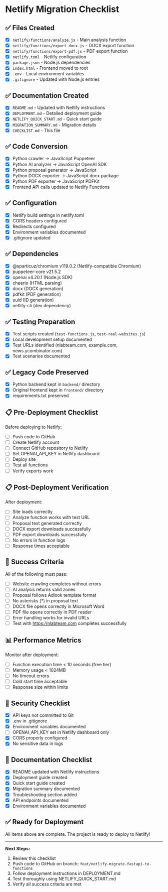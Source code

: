 # Netlify Migration Checklist

## ✅ Files Created

- [x] `netlify/functions/analyze.js` - Main analysis function
- [x] `netlify/functions/export-docx.js` - DOCX export function
- [x] `netlify/functions/export-pdf.js` - PDF export function
- [x] `netlify.toml` - Netlify configuration
- [x] `package.json` - Node.js dependencies
- [x] `index.html` - Frontend moved to root
- [x] `.env` - Local environment variables
- [x] `.gitignore` - Updated with Node.js entries

## ✅ Documentation Created

- [x] `README.md` - Updated with Netlify instructions
- [x] `DEPLOYMENT.md` - Detailed deployment guide
- [x] `NETLIFY_QUICK_START.md` - Quick start guide
- [x] `MIGRATION_SUMMARY.md` - Migration details
- [x] `CHECKLIST.md` - This file

## ✅ Code Conversion

- [x] Python crawler → JavaScript Puppeteer
- [x] Python AI analyzer → JavaScript OpenAI SDK
- [x] Python proposal generator → JavaScript
- [x] Python DOCX exporter → JavaScript docx package
- [x] Python PDF exporter → JavaScript PDFKit
- [x] Frontend API calls updated to Netlify Functions

## ✅ Configuration

- [x] Netlify build settings in netlify.toml
- [x] CORS headers configured
- [x] Redirects configured
- [x] Environment variables documented
- [x] .gitignore updated

## ✅ Dependencies

- [x] @sparticuz/chromium v119.0.2 (Netlify-compatible Chromium)
- [x] puppeteer-core v21.5.2
- [x] openai v4.20.1 (Node.js SDK)
- [x] cheerio (HTML parsing)
- [x] docx (DOCX generation)
- [x] pdfkit (PDF generation)
- [x] uuid (ID generation)
- [x] netlify-cli (dev dependency)

## ✅ Testing Preparation

- [x] Test scripts created (`test-functions.js`, `test-real-websites.js`)
- [x] Local development setup documented
- [x] Test URLs identified (nlabteam.com, example.com, news.ycombinator.com)
- [x] Test scenarios documented

## ✅ Legacy Code Preserved

- [x] Python backend kept in `backend/` directory
- [x] Original frontend kept in `frontend/` directory
- [x] requirements.txt preserved

## 📋 Pre-Deployment Checklist

Before deploying to Netlify:

- [ ] Push code to GitHub
- [ ] Create Netlify account
- [ ] Connect GitHub repository to Netlify
- [ ] Set OPENAI_API_KEY in Netlify dashboard
- [ ] Deploy site
- [ ] Test all functions
- [ ] Verify exports work

## 📋 Post-Deployment Verification

After deployment:

- [ ] Site loads correctly
- [ ] Analyze function works with test URL
- [ ] Proposal text generated correctly
- [ ] DOCX export downloads successfully
- [ ] PDF export downloads successfully
- [ ] No errors in function logs
- [ ] Response times acceptable

## 🎯 Success Criteria

All of the following must pass:

- [ ] Website crawling completes without errors
- [ ] AI analysis returns valid zones
- [ ] Proposal follows Adlook template format
- [ ] No asterisks (*) in proposal text
- [ ] DOCX file opens correctly in Microsoft Word
- [ ] PDF file opens correctly in PDF reader
- [ ] Error handling works for invalid URLs
- [ ] Test with https://nlabteam.com completes successfully

## 📊 Performance Metrics

Monitor after deployment:

- [ ] Function execution time < 10 seconds (free tier)
- [ ] Memory usage < 1024MB
- [ ] No timeout errors
- [ ] Cold start time acceptable
- [ ] Response size within limits

## 🔐 Security Checklist

- [x] API keys not committed to Git
- [x] .env in .gitignore
- [x] Environment variables documented
- [ ] OPENAI_API_KEY set in Netlify dashboard only
- [x] CORS properly configured
- [x] No sensitive data in logs

## 📝 Documentation Checklist

- [x] README updated with Netlify instructions
- [x] Deployment guide created
- [x] Quick start guide created
- [x] Migration summary documented
- [x] Troubleshooting section added
- [x] API endpoints documented
- [x] Environment variables documented

## ✅ Ready for Deployment

All items above are complete. The project is ready to deploy to Netlify!

---

**Next Steps:**
1. Review this checklist
2. Push code to GitHub on branch: `feat/netlify-migrate-fastapi-to-functions`
3. Follow deployment instructions in DEPLOYMENT.md
4. Test thoroughly using NETLIFY_QUICK_START.md
5. Verify all success criteria are met
